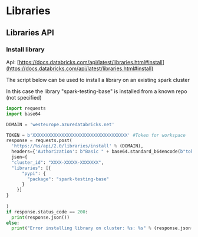 # Libraries

## Libraries API

### Install library

Api: [https://docs.databricks.com/api/latest/libraries.html#install](https://docs.databricks.com/api/latest/libraries.html#install)

The script below can be used to install a library on an existing spark cluster

In this case the library "spark-testing-base" is installed from a known repo (not specified)

```python
import requests
import base64

DOMAIN = 'westeurope.azuredatabricks.net'

TOKEN = b'XXXXXXXXXXXXXXXXXXXXXXXXXXXXXXXXXXXX' #Token for workspace
response = requests.post(
  'https://%s/api/2.0/libraries/install' % (DOMAIN),
  headers={'Authorization': b"Basic " + base64.standard_b64encode(b"token:" + TOKEN)},
  json={
  "cluster_id": "XXXX-XXXXX-XXXXXXX",
  "libraries": [{
      "pypi": {
        "package": "spark-testing-base"
      }
    }]
}
  
)
if response.status_code == 200:
  print(response.json())
else:
  print("Error installing library on cluster: %s: %s" % (response.json()["error_code"], response.json()["message"]))  
```
